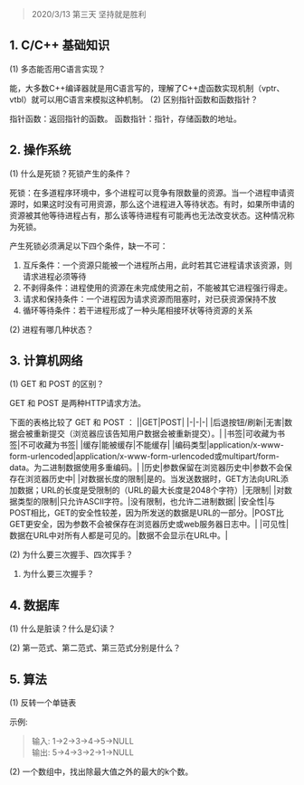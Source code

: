 > 2020/3/13 第三天 坚持就是胜利

## 1. C/C++ 基础知识
(1) 多态能否用C语言实现？

能，大多数C++编译器就是用C语言写的，理解了C++虚函数实现机制（vptr、vtbl）就可以用C语言来模拟这种机制。
(2) 区别指针函数和函数指针？ 

指针函数：返回指针的函数。
函数指针：指针，存储函数的地址。

## 2. 操作系统
(1) 什么是死锁？死锁产生的条件？

死锁：在多道程序环境中，多个进程可以竞争有限数量的资源。当一个进程申请资源时，如果这时没有可用资源，那么这个进程进入等待状态。有时，如果所申请的资源被其他等待进程占有，那么该等待进程有可能再也无法改变状态。这种情况称为死锁。

产生死锁必须满足以下四个条件，缺一不可：

1. 互斥条件：一个资源只能被一个进程所占用，此时若其它进程请求该资源，则请求进程必须等待
2. 不剥得条件：进程使用的资源在未完成使用之前，不能被其它进程强行得走。
3. 请求和保持条件：一个进程因为请求资源而阻塞时，对已获资源保持不放
4. 循环等待条件：若干进程形成了一种头尾相接环状等待资源的关系

(2) 进程有哪几种状态？

## 3. 计算机网络
(1) GET 和 POST 的区别？

GET 和 POST 是两种HTTP请求方法。

下面的表格比较了 GET 和 POST ：
||GET|POST|
|-|-|-|
|后退按钮/刷新|无害|数据会被重新提交（浏览器应该告知用户数据会被重新提交）。|
|书签|可收藏为书签|不可收藏为书签|
|缓存|能被缓存|不能缓存|
|编码类型|application/x-www-form-urlencoded|application/x-www-form-urlencoded或multipart/form-data。为二进制数据使用多重编码。|
|历史|参数保留在浏览器历史中|参数不会保存在浏览器历史中|
|对数据长度的限制|是的。当发送数据时，GET方法向URL添加数据；URL的长度是受限制的（URL的最大长度是2048个字符）|无限制|
|对数据类型的限制|只允许ASCII字符。|没有限制，也允许二进制数据|
|安全性|与POST相比，GET的安全性较差，因为所发送的数据是URL的一部分。|POST比GET更安全，因为参数不会被保存在浏览器历史或web服务器日志中。|
|可见性|数据在URL中对所有人都是可见的。|数据不会显示在URL中。|

(2) 为什么要三次握手、四次挥手？  

1. 为什么要三次握手？



## 4. 数据库
(1) 什么是脏读？什么是幻读？

(2) 第一范式、第二范式、第三范式分别是什么？

## 5. 算法
(1) 反转一个单链表

示例:

> 输入: 1->2->3->4->5->NULL  
> 输出: 5->4->3->2->1->NULL


(2) 一个数组中，找出除最大值之外的最大的k个数。 
